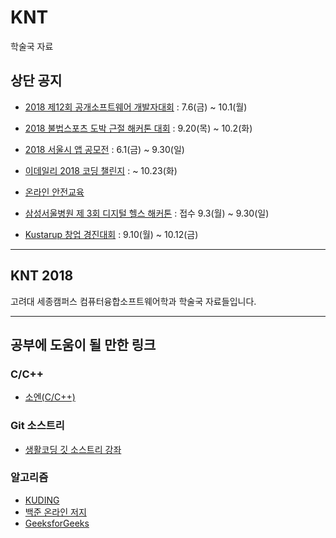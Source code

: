 # KNT
학술국 자료

## 상단 공지
- [2018 제12회 공개소프트웨어 개발자대회](https://project.oss.kr/index.do) : 7.6(금) ~ 10.1(월)
- [2018 불법스포츠 도박 근절 해커톤 대회](http://www.sportshackathon.kr/) : 9.20(목) ~ 10.2(화)
- [2018 서울시 앱 공모전](https://mplatform.seoul.go.kr/w/index.do) : 6.1(금) ~ 9.30(일)
- [이데일리 2018 코딩 챌린지](https://coding.edaily.co.kr/) : ~ 10.23(화)

- [온라인 안전교육](http://sejongjwizard.korea.ac.kr/user/boardList.action?command=view2&boardId=56994&boardSeq=3496299)
- [삼성서울병원 제 3회 디지털 헬스 해커톤](https://digitalhealthhack.org/) : 접수 9.3(월) ~ 9.30(일)
- [Kustarup 창업 경진대회](startup.korea.ac.kr) : 9.10(월) ~ 10.12(금)

***
## KNT 2018
고려대 세종캠퍼스 컴퓨터융합소프트웨어학과 학술국 자료들입니다.

***

## 공부에 도움이 될 만한 링크
### C/C++
- [소엔(C/C++)](soen.kr)

### Git 소스트리
- [생활코딩 깃 소스트리 강좌](https://www.youtube.com/playlist?list=PLuHgQVnccGMCejd1l8C8oyZSYQDtkMRAg)

### 알고리즘
- [KUDING](https://kuding.korea.ac.kr/)
- [백준 온라인 저지](https://www.acmicpc.net/)
- [GeeksforGeeks](https://www.geeksforgeeks.org/)